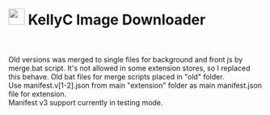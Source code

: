 <h1><img src="https://catface.ru/userfiles/media/udata_1544561629_uixtxchu.png" width="32"> KellyC Image Downloader</h1>
<br>
<br>
Old versions was merged to single files for background and front js by merge.bat script. It's not allowed in some extension stores, so I replaced this behave. Old bat files for merge scripts placed in "old" folder.
<br>
Use manifest.v[1-2].json from main "extension" folder as main manifest.json file for extension. 
<br>
Manifest v3 support currently in testing mode.